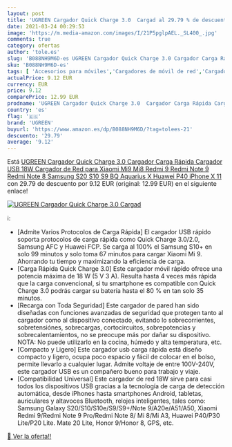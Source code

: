 ```yaml
---
layout: post
title: 'UGREEN Cargador Quick Charge 3.0  Cargad al 29.79 % de descuento'
date: 2021-03-24 00:29:53
image: 'https://m.media-amazon.com/images/I/21P5pglpAEL._SL400_.jpg'
comments: true
category: ofertas
author: 'tole.es'
slug: 'B088NH9M6D-es UGREEN Cargador Quick Charge 3.0 Cargador Carga Rápida...'
sku: 'B088NH9M6D-es'
tags: [ 'Accesorios para móviles','Cargadores de móvil de red','Cargadores para móviles','Comunicación móvil y accesorios','Electrónica','iphone','ugreen', ]
actualPrice: 9.12 EUR
currency: EUR
price: 9.12
comparePrice: 12.99 EUR
prodname: 'UGREEN Cargador Quick Charge 3.0  Cargador Carga Rápida Cargador USB 18W Cargador de Red para Xiaomi Mi9 Mi8 Redmi 9 Redmi Note 9 Redmi Note 8 Samsung S20 S10 S9 BQ Aquarius X Huawei P40 iPhone X 11'
country: 'es'
flag: '🇪🇸'
brand: 'UGREEN'
buyurl: 'https://www.amazon.es/dp/B088NH9M6D/?tag=tolees-21'
descuento: '29.79'
average: '9.12'
---
```


Está [UGREEN Cargador Quick Charge 3.0  Cargador Carga Rápida Cargador USB 18W Cargador de Red para Xiaomi Mi9 Mi8 Redmi 9 Redmi Note 9 Redmi Note 8 Samsung S20 S10 S9 BQ Aquarius X Huawei P40 iPhone X 11](https://www.amazon.es/dp/B088NH9M6D/?tag=tolees-21) con 29.79 de descuento por 9.12 EUR (original: 12.99 EUR) en el siguiente enlace!

[![UGREEN Cargador Quick Charge 3.0  Cargad](https://m.media-amazon.com/images/I/21P5pglpAEL._SL400_.jpg)](https://www.amazon.es/dp/B088NH9M6D/?tag=tolees-21)

ℹ️:

- [Admite Varios Protocolos de Carga Rápida] El cargador USB rápido soporta protocolos de carga rápida como Quick Charge 3.0/2.0, Samsung AFC y Huawei FCP. Se carga al 100% el Samsung S10+ en solo 99 minutos y solo toma 67 minutos para cargar Xiaomi Mi 9. Ahorrando tu tiempo y maximizando la eficiencia de carga.
- [Carga Rápida Quick Charge 3.0] Este cargador móvil rápido ofrece una potencia máxima de 18 W (5 V 3 A). Resulta hasta 4 veces más rápida que la carga convencional, si tu smartphone es compatible con Quick Charge 3.0 podrás cargar su batería hasta el 80 % en tan solo 35 minutos.
- [Recarga con Toda Seguridad] Este cargador de pared han sido diseñadas con funciones avanzadas de seguridad que protegen tanto al cargador como al dispositivo conectado, evitando lo sobrecorrientes, sobretensiónes, sobrecargas, cortocircuitos, sobrepotencias y sobrecalentamientos, no se preocupe más por dañar su dispositivo. NOTA: No puede utilizarlo en la cocina, húmedo y alta temperatura, etc.
- [Compacto y Ligero] Este cargador usb carga rápida está diseño compacto y ligero, ocupa poco espacio y fácil de colocar en el bolso, permite llevarlo a cualquier lugar. Admite voltaje de entre 100V-240V, este cargador USB es un compañero bueno para trabajo y viaje.
- [Compatibilidad Universal] Este cargador de red 18W sirve para casi todos los dispositivos USB gracias a la tecnología de carga de detección automática, desde iPhones hasta smartphones Android, tabletas, auriculares y altavoces Bluetooth, relojes inteligentes, tales como: Samsung Galaxy S20/S10/S10e/S9/S9+/Note 9/A20e/A51/A50, Xiaomi Redmi 9/Redmi Note 9 Pro/Redmi Note 8/ Mi 8/Mi A3, Huawei P40/P30 Lite/P20 Lite. Mate 20 Lite, Honor 9/Honor 8, GPS, etc.

[🛒 Ver la oferta!!](https://www.amazon.es/dp/B088NH9M6D/?tag=tolees-21)
